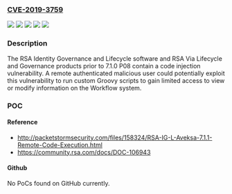 ### [CVE-2019-3759](https://cve.mitre.org/cgi-bin/cvename.cgi?name=CVE-2019-3759)
![](https://img.shields.io/static/v1?label=Product&message=RSA%20Identity%20Governance%20and%20Lifecycle%20&color=blue)
![](https://img.shields.io/static/v1?label=Product&message=RSA%20Via%20Lifecycle%20and%20Governance&color=blue)
![](https://img.shields.io/static/v1?label=Version&message=%3C%207.1.1%20P02%20&color=brighgreen)
![](https://img.shields.io/static/v1?label=Version&message=%3D%207.0%20&color=brighgreen)
![](https://img.shields.io/static/v1?label=Vulnerability&message=CWE-94%20Improper%20Control%20of%20Generation%20of%20Code%20('Code%20Injection')&color=brighgreen)

### Description

The RSA Identity Governance and Lifecycle software and RSA Via Lifecycle and Governance products prior to 7.1.0 P08 contain a code injection vulnerability. A remote authenticated malicious user could potentially exploit this vulnerability to run custom Groovy scripts to gain limited access to view or modify information on the Workflow system.

### POC

#### Reference
- http://packetstormsecurity.com/files/158324/RSA-IG-L-Aveksa-7.1.1-Remote-Code-Execution.html
- https://community.rsa.com/docs/DOC-106943

#### Github
No PoCs found on GitHub currently.

